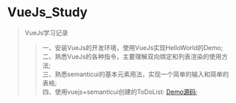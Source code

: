 # VueJs_Study
>VueJs学习记录
>>一、安装VueJs的开发环境，使用VueJs实现HelloWorld的Demo;<br>
>>二、熟悉VueJs的各种指令，主要理解双向绑定和列表渲染的使用方法;<br>
>>三、熟悉semanticui的基本元素用法，实现一个简单的输入和简单的表格;<br>
>>四、使用vuejs+semanticui创建的ToDoList: [Demo源码](https://github.com/BIGBANGTAEYANG/VueJs_Study/tree/master/ToDoList);<br>

